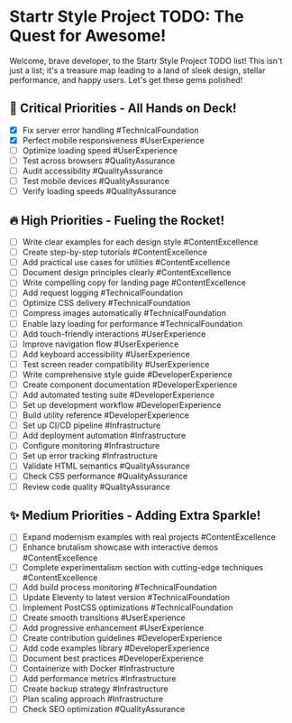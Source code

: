# Startr Style Project TODO: The Quest for Awesome!

Welcome, brave developer, to the Startr Style Project TODO list! This isn't just a list; it's a treasure map leading to a land of sleek design, stellar performance, and happy users. Let's get these gems polished!

## 🚨 Critical Priorities - All Hands on Deck!
- [x] Fix server error handling #TechnicalFoundation
- [x] Perfect mobile responsiveness #UserExperience
- [ ] Optimize loading speed #UserExperience
- [ ] Test across browsers #QualityAssurance
- [ ] Audit accessibility #QualityAssurance
- [ ] Test mobile devices #QualityAssurance
- [ ] Verify loading speeds #QualityAssurance

## 🔥 High Priorities - Fueling the Rocket!
- [ ] Write clear examples for each design style #ContentExcellence
- [ ] Create step-by-step tutorials #ContentExcellence
- [ ] Add practical use cases for utilities #ContentExcellence
- [ ] Document design principles clearly #ContentExcellence
- [ ] Write compelling copy for landing page #ContentExcellence
- [ ] Add request logging #TechnicalFoundation
- [ ] Optimize CSS delivery #TechnicalFoundation
- [ ] Compress images automatically #TechnicalFoundation
- [ ] Enable lazy loading for performance #TechnicalFoundation
- [ ] Add touch-friendly interactions #UserExperience
- [ ] Improve navigation flow #UserExperience
- [ ] Add keyboard accessibility #UserExperience
- [ ] Test screen reader compatibility #UserExperience
- [ ] Write comprehensive style guide #DeveloperExperience
- [ ] Create component documentation #DeveloperExperience
- [ ] Add automated testing suite #DeveloperExperience
- [ ] Set up development workflow #DeveloperExperience
- [ ] Build utility reference #DeveloperExperience
- [ ] Set up CI/CD pipeline #Infrastructure
- [ ] Add deployment automation #Infrastructure
- [ ] Configure monitoring #Infrastructure
- [ ] Set up error tracking #Infrastructure
- [ ] Validate HTML semantics #QualityAssurance
- [ ] Check CSS performance #QualityAssurance
- [ ] Review code quality #QualityAssurance

## ✨ Medium Priorities - Adding Extra Sparkle!
- [ ] Expand modernism examples with real projects #ContentExcellence
- [ ] Enhance brutalism showcase with interactive demos #ContentExcellence
- [ ] Complete experimentalism section with cutting-edge techniques #ContentExcellence
- [ ] Add build process monitoring #TechnicalFoundation
- [ ] Update Eleventy to latest version #TechnicalFoundation
- [ ] Implement PostCSS optimizations #TechnicalFoundation
- [ ] Create smooth transitions #UserExperience
- [ ] Add progressive enhancement #UserExperience
- [ ] Create contribution guidelines #DeveloperExperience
- [ ] Add code examples library #DeveloperExperience
- [ ] Document best practices #DeveloperExperience
- [ ] Containerize with Docker #Infrastructure
- [ ] Add performance metrics #Infrastructure
- [ ] Create backup strategy #Infrastructure
- [ ] Plan scaling approach #Infrastructure
- [ ] Check SEO optimization #QualityAssurance
